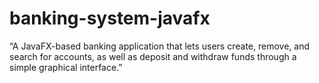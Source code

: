 # banking-system-javafx
“A JavaFX-based banking application that lets users create, remove, and search for accounts, as well as deposit and withdraw funds through a simple graphical interface.”
